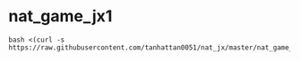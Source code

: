 # nat_game_jx1

```
bash <(curl -s  https://raw.githubusercontent.com/tanhattan0051/nat_jx/master/nat_game_jx1.sh) 
```
